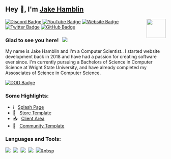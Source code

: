 ## Hey 👋, I'm [Jake Hamblin](https://hambl.in)

<img align="right" height="60" width="60" alt="" src="https://jakehamblin.com/images/logow.png" />

[![Discord Badge](https://img.shields.io/badge/-Discord-0e76a8?style=flat-square&logo=Discord&logoColor=white)](https://hambl.in/discord)
[![YouTube Badge](https://img.shields.io/badge/-YouTube-e02828?style=flat-square&logo=YouTube&logoColor=white)](https://hambl.in/youtube)
[![Website Badge](https://img.shields.io/badge/Website-3b5998?style=flat-square&logo=google-chrome&logoColor=white)](https://hambl.in)
[![Twitter Badge](https://img.shields.io/badge/-Twitter-00acee?style=flat-square&logo=Twitter&logoColor=white)](https://hambl.in/twitter)
[![GitHub Badge](https://img.shields.io/badge/-GitHub-ffffff?style=flat-square&logo=Github&logoColor=black)](https://hambl.in/github)

### Glad to see you here! &nbsp; ![](https://komarev.com/ghpvc/?username=JakeHamblin&label=Views&color=blue&style=plastic) 

My name is Jake Hamblin and I'm a Computer Scientist.. I started website development back in 2018 and have had a passion for creating software ever since. I'm currently pursuing a Bachelors of Science in Computer Science at Wright State University, and have already completed my Assosciates of Science in Computer Science.


[![DOD Badge](https://img.shields.io/badge/TEAM-JAKE%20HAMBLIN-17a6ec?style=for-the-badge)](https://hambl.in/discord)

### Some Highlights:

- ℹ️ &nbsp; [Splash Page](https://github.com/JakeHamblin/Splash-Page)
- 🏪 &nbsp; [Store Template](https://github.com/JakeHamblin/Store-Template)
- 📥 &nbsp; [Client Area](https://github.com/JakeHamblin/Client-Area)
- 💬 &nbsp; [Community Template](https://github.com/JakeHamblin/Community-Template)

### Languages and Tools:

![](https://img.shields.io/badge/PHP-43853D?style=for-the-badge&logo=PHP&logoColor=white)&nbsp;
![](https://img.shields.io/badge/JavaScript-F7DF1E?style=for-the-badge&logo=javascript&logoColor=black)&nbsp;
![](https://img.shields.io/badge/Python-43853D?style=for-the-badge&logo=Python&logoColor=white)&nbsp;
![](https://img.shields.io/badge/C++-005085?style=for-the-badge&logo=cplusplus&logoColor=white)&nbsp;
![](https://img.shields.io/badge/Java-orange?style=for-the-badge&logo=java&logoColor=white)&nbsp
